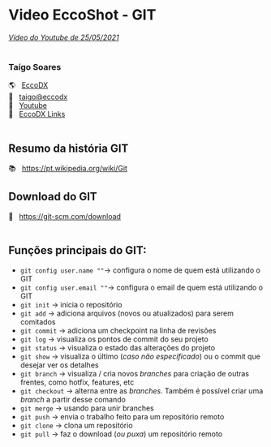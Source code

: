 Video EccoShot - GIT
======
[_Vídeo do Youtube de 25/05/2021_](link "Link do vídeo")
<br><br>
### **Taígo Soares**
:earth_americas: &nbsp; [EccoDX](http:->eccodx.com) <br>
:email: &nbsp; [taigo@eccodx](taigo@eccodx.com) <br>
:movie_camera: &nbsp; [Youtube](https://www.youtube.com/channel/UCJbuhLHlgTGK_o7dj_jTKFw) <br>
:link: &nbsp; [EccoDX Links](https://beacons.ai/eccodx "Nossos links!") <br>
<br>

## Resumo da história GIT
:books: &nbsp; https://pt.wikipedia.org/wiki/Git

## Download do GIT
:floppy_disk: &nbsp; https://git-scm.com/download
<br><br>

## Funções principais do GIT:

* `git config user.name ""`-> configura o nome de quem está utilizando o GIT
* `git config user.email ""`-> configura o email de quem está utilizando o GIT
* `git init` -> inicia o repositório
* `git add` -> adiciona arquivos (novos ou atualizados) para serem comitados
* `git commit` -> adiciona um checkpoint na linha de revisões
* `git log` -> visualiza os pontos de commit do seu projeto
* `git status` -> visualiza o estado das alterações do projeto
* `git show` -> visualiza o último (*caso não especificado*) ou o commit que desejar ver os detalhes
* `git branch` -> visualiza / cria novos *branches* para criação de outras frentes, como hotfix, features, etc
* `git checkout` -> alterna entre as *branches*. Também é possível criar uma *branch* a partir desse comando
* `git merge` -> usando para unir branches
* `git push` -> envia o trabalho feito para um repositório remoto
* `git clone` -> clona um repositório
* `git pull` -> faz o download (*ou puxa*) um repositório remoto